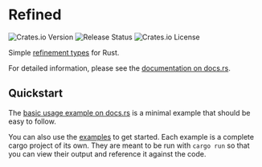# Refined

![Crates.io Version](https://img.shields.io/crates/v/refined)
![Release Status](https://img.shields.io/github/actions/workflow/status/jkaye2012/refined/publish.yml)
![Crates.io License](https://img.shields.io/crates/l/refined)

Simple [refinement types](https://en.wikipedia.org/wiki/Refinement_type) for Rust.

For detailed information, please see the [documentation on docs.rs](https://docs.rs/refined/latest/refined).

## Quickstart

The [basic usage example on docs.rs](https://docs.rs/refined/latest/refined/#basic-usage)
is a minimal example that should be easy to follow.

You can also use the [examples](https://github.com/jkaye2012/refined/tree/main/examples) to get started. Each example is
a complete cargo project of its own. They are meant to be run with `cargo run` so that you can view their output
and reference it against the code.
